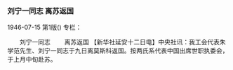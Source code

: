 ### 刘宁一同志  离苏返国

1946-07-15
第1版()
专栏：

　　刘宁一同志
　　离苏返国
    【新华社延安十二日电】中央社讯：我工会代表朱学范先生、刘宁一同志于九日离莫斯科返国。按两氏系代表中国出席世职执委会，于上月中旬赴苏。
